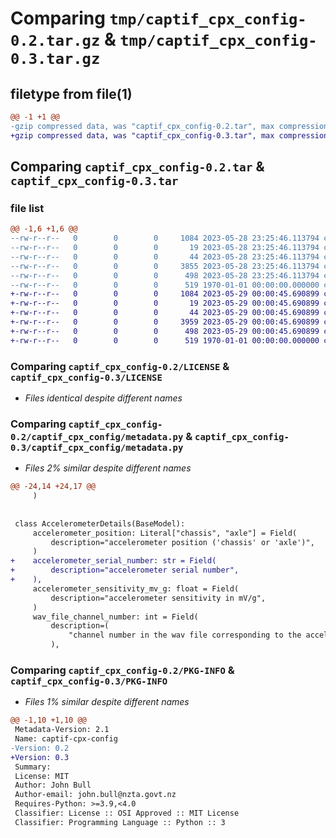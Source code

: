 # Comparing `tmp/captif_cpx_config-0.2.tar.gz` & `tmp/captif_cpx_config-0.3.tar.gz`

## filetype from file(1)

```diff
@@ -1 +1 @@
-gzip compressed data, was "captif_cpx_config-0.2.tar", max compression
+gzip compressed data, was "captif_cpx_config-0.3.tar", max compression
```

## Comparing `captif_cpx_config-0.2.tar` & `captif_cpx_config-0.3.tar`

### file list

```diff
@@ -1,6 +1,6 @@
--rw-r--r--   0        0        0     1084 2023-05-28 23:25:46.113794 captif_cpx_config-0.2/LICENSE
--rw-r--r--   0        0        0       19 2023-05-28 23:25:46.113794 captif_cpx_config-0.2/README.md
--rw-r--r--   0        0        0       44 2023-05-28 23:25:46.113794 captif_cpx_config-0.2/captif_cpx_config/__init__.py
--rw-r--r--   0        0        0     3855 2023-05-28 23:25:46.113794 captif_cpx_config-0.2/captif_cpx_config/metadata.py
--rw-r--r--   0        0        0      498 2023-05-28 23:25:46.113794 captif_cpx_config-0.2/pyproject.toml
--rw-r--r--   0        0        0      519 1970-01-01 00:00:00.000000 captif_cpx_config-0.2/PKG-INFO
+-rw-r--r--   0        0        0     1084 2023-05-29 00:00:45.690899 captif_cpx_config-0.3/LICENSE
+-rw-r--r--   0        0        0       19 2023-05-29 00:00:45.690899 captif_cpx_config-0.3/README.md
+-rw-r--r--   0        0        0       44 2023-05-29 00:00:45.690899 captif_cpx_config-0.3/captif_cpx_config/__init__.py
+-rw-r--r--   0        0        0     3959 2023-05-29 00:00:45.690899 captif_cpx_config-0.3/captif_cpx_config/metadata.py
+-rw-r--r--   0        0        0      498 2023-05-29 00:00:45.690899 captif_cpx_config-0.3/pyproject.toml
+-rw-r--r--   0        0        0      519 1970-01-01 00:00:00.000000 captif_cpx_config-0.3/PKG-INFO
```

### Comparing `captif_cpx_config-0.2/LICENSE` & `captif_cpx_config-0.3/LICENSE`

 * *Files identical despite different names*

### Comparing `captif_cpx_config-0.2/captif_cpx_config/metadata.py` & `captif_cpx_config-0.3/captif_cpx_config/metadata.py`

 * *Files 2% similar despite different names*

```diff
@@ -24,14 +24,17 @@
     )
 
 
 class AccelerometerDetails(BaseModel):
     accelerometer_position: Literal["chassis", "axle"] = Field(
         description="accelerometer position ('chassis' or 'axle')",
     )
+    accelerometer_serial_number: str = Field(
+        description="accelerometer serial number",
+    ),
     accelerometer_sensitivity_mv_g: float = Field(
         description="accelerometer sensitivity in mV/g",
     )
     wav_file_channel_number: int = Field(
         description=(
             "channel number in the wav file corresponding to the accelerometer"
         ),
```

### Comparing `captif_cpx_config-0.2/PKG-INFO` & `captif_cpx_config-0.3/PKG-INFO`

 * *Files 1% similar despite different names*

```diff
@@ -1,10 +1,10 @@
 Metadata-Version: 2.1
 Name: captif-cpx-config
-Version: 0.2
+Version: 0.3
 Summary: 
 License: MIT
 Author: John Bull
 Author-email: john.bull@nzta.govt.nz
 Requires-Python: >=3.9,<4.0
 Classifier: License :: OSI Approved :: MIT License
 Classifier: Programming Language :: Python :: 3
```

